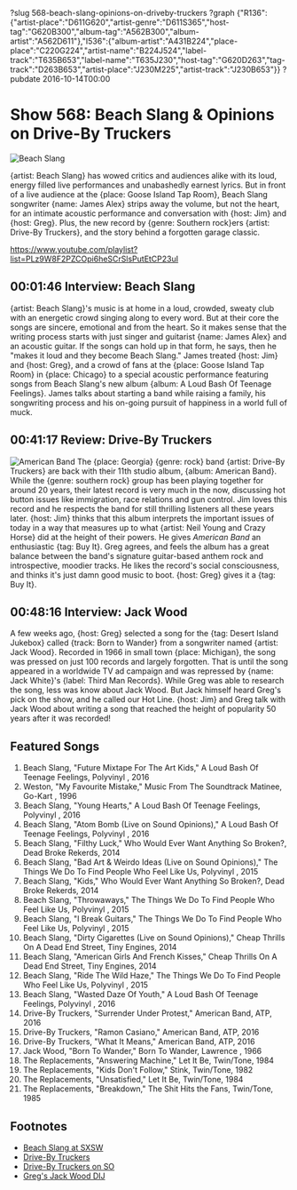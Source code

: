 ?slug 568-beach-slang-opinions-on-driveby-truckers
?graph {"R136":{"artist-place":"D611G620","artist-genre":"D611S365","host-tag":"G620B300","album-tag":"A562B300","album-artist":"A562D611"},"I536":{"album-artist":"A431B224","place-place":"C220G224","artist-name":"B224J524","label-track":"T635B653","label-name":"T635J230","host-tag":"G620D263","tag-track":"D263B653","artist-place":"J230M225","artist-track":"J230B653"}}
?pubdate 2016-10-14T00:00

# Show 568: Beach Slang & Opinions on Drive-By Truckers

![Beach Slang](//static.soundopinions.org/images/2016/BeachSlang-2_web.jpg)

{artist: Beach Slang} has wowed critics and audiences alike with its loud, energy filled live performances and unabashedly earnest lyrics. But in front of a live audience at the {place: Goose Island Tap Room}, Beach Slang songwriter {name: James Alex} strips away the volume, but not the heart, for an intimate acoustic performance and conversation with {host: Jim} and {host: Greg}. Plus, the new record by {genre: Southern rock}ers {artist: Drive-By Truckers}, and the story behind a forgotten garage classic.

https://www.youtube.com/playlist?list=PLz9W8F2PZCOpi6heSCrSlsPutEtCP23uI

## 00:01:46 Interview: Beach Slang
{artist: Beach Slang}'s music is at home in a loud, crowded, sweaty club with an energetic crowd singing along to every word. But at their core the songs are sincere, emotional and from the heart. So it makes sense that the writing process starts with just singer and guitarist {name: James Alex} and an acoustic guitar. If the songs can hold up in that form, he says, then he "makes it loud and they become Beach Slang." James treated {host: Jim} and {host: Greg}, and a crowd of fans at the {place: Goose Island Tap Room} in {place: Chicago} to a special acoustic performance featuring songs from Beach Slang's new album {album: A Loud Bash Of Teenage Feelings}. James talks about starting a band while raising a family, his songwriting process and his on-going pursuit of happiness in a world full of muck. 

## 00:41:17 Review: Drive-By Truckers
![American Band](http://is5.mzstatic.com/image/thumb/Music18/v4/9f/5e/48/9f5e4869-3825-cb3c-90d0-259ed66441d9/source/600x600bb.jpg "330823/1122865113")
The {place: Georgia} {genre: rock} band {artist: Drive-By Truckers} are back with their 11th studio album, {album: American Band}. While the {genre: southern rock} group has been playing together for around 20 years, their latest record is very much in the now, discussing hot button issues like immigration, race relations and gun control. Jim loves this record and he respects the band for still thrilling listeners all these years later. {host: Jim} thinks that this album interprets the important issues of today in a way that measures up to what {artist: Neil Young and Crazy Horse} did at the height of their powers. He gives *American Band* an enthusiastic {tag: Buy It}. Greg agrees, and feels the album has a great balance between the band's signature guitar-based anthem rock and introspective, moodier tracks. He likes the record's social consciousness, and thinks it's just damn good music to boot. {host: Greg} gives it a {tag: Buy It}.

## 00:48:16 Interview: Jack Wood
A few weeks ago, {host: Greg} selected a song for the {tag: Desert Island Jukebox} called {track: Born to Wander} from a songwriter named {artist: Jack Wood}. Recorded in 1966 in small town {place: Michigan}, the song was pressed on just 100 records and largely forgotten. That is until the song appeared in a worldwide TV ad campaign and was repressed by {name: Jack White}'s {label: Third Man Records}. While Greg was able to research the song, less was know about Jack Wood. But Jack himself heard Greg's pick on the show, and he called our Hot Line. {host: Jim} and Greg talk with Jack Wood about writing a song that reached the height of popularity 50 years after it was recorded!

## Featured Songs
1. Beach Slang, "Future Mixtape For The Art Kids," A Loud Bash Of Teenage Feelings, Polyvinyl , 2016
1. Weston, "My Favourite Mistake," Music From The Soundtrack Matinee, Go-Kart , 1996
1. Beach Slang, "Young Hearts," A Loud Bash Of Teenage Feelings, Polyvinyl , 2016
1. Beach Slang, "Atom Bomb (Live on Sound Opinions)," A Loud Bash Of Teenage Feelings, Polyvinyl , 2016
1. Beach Slang, "Filthy Luck," Who Would Ever Want Anything So Broken?, Dead Broke Rekerds, 2014
1. Beach Slang, "Bad Art & Weirdo Ideas (Live on Sound Opinions)," The Things We Do To Find People Who Feel Like Us, Polyvinyl , 2015
1. Beach Slang, "Kids," Who Would Ever Want Anything So Broken?, Dead Broke Rekerds, 2014
1. Beach Slang, "Throwaways," The Things We Do To Find People Who Feel Like Us, Polyvinyl , 2015
1. Beach Slang, "I Break Guitars," The Things We Do To Find People Who Feel Like Us, Polyvinyl , 2015
1. Beach Slang, "Dirty Cigarettes (Live on Sound Opinions)," Cheap Thrills On A Dead End Street, Tiny Engines, 2014
1. Beach Slang, "American Girls And French Kisses," Cheap Thrills On A Dead End Street, Tiny Engines, 2014
1. Beach Slang, "Ride The Wild Haze," The Things We Do To Find People Who Feel Like Us, Polyvinyl , 2015
1. Beach Slang, "Wasted Daze Of Youth," A Loud Bash Of Teenage Feelings, Polyvinyl , 2016
1. Drive-By Truckers, "Surrender Under Protest," American Band, ATP, 2016
1. Drive-By Truckers, "Ramon Casiano," American Band, ATP, 2016
1. Drive-By Truckers, "What It Means," American Band, ATP, 2016
1. Jack Wood, "Born To Wander," Born To Wander, Lawrence , 1966
1. The Replacements, "Answering Machine," Let It Be, Twin/Tone, 1984
1. The Replacements, "Kids Don't Follow," Stink, Twin/Tone, 1982
1. The Replacements, "Unsatisfied," Let It Be, Twin/Tone, 1984
1. The Replacements, "Breakdown," The Shit Hits the Fans, Twin/Tone, 1985



## Footnotes
- [Beach Slang at SXSW](/show/539/#beachslang)
- [Drive-By Truckers](http://www.drivebytruckers.com/)
- [Drive-By Truckers on SO](/show/282/#drivebytruckers)
- [Greg's Jack Wood DIJ](/show/563/#jackwood)
